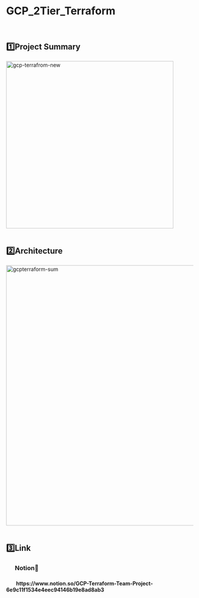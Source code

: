 # GCP_2Tier_Terraform
<br/>

## 1️⃣Project Summary
<img width="450" alt="gcp-terrafrom-new" src="https://user-images.githubusercontent.com/102592847/214783806-b207f8ea-332d-42d0-9244-2877960f2219.png">
<br/><br/>

## 2️⃣Architecture
<img width="700" alt="gcpterraform-sum" src="https://user-images.githubusercontent.com/102592847/214771799-9485fa93-90d4-4b74-9c3c-867afdd7bdd1.png">
<br/><br/>

## 3️⃣Link
<h3>&nbsp;&nbsp;&nbsp;&nbsp;&nbsp;&nbsp;Notion🔽 <h3> 
<h4>&nbsp;&nbsp;&nbsp;&nbsp;&nbsp;&nbsp;&nbsp; https://www.notion.so/GCP-Terraform-Team-Project-6e9c11f1534e4eec94146b19e8ad8ab3 <h4>
